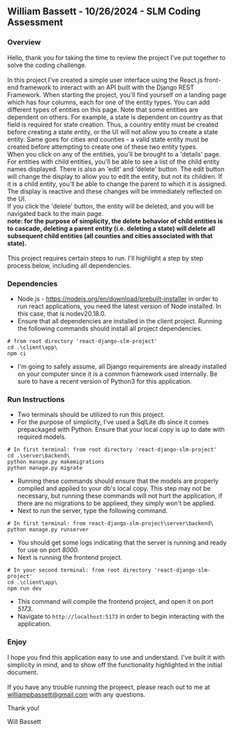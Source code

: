 ## William Bassett - 10/26/2024 - SLM Coding Assessment

### Overview
Hello, thank you for taking the time to review the project I've put together to solve the coding challenge. 
<br><br> In this project I've created a simple user interface using the React.js front-end framework to interact with an API built with the Django REST Framework. When starting the project, you'll find yourself on a landing page which has four columns, each for one of the entity types. You can add different types of entities on this page. Note that some entities are dependent on others. For example, a state is dependent on country as that field is required for state creation. Thus, a country entity must be created before creating a state entity, or the UI will not allow you to create a state entity. Same goes for cities and counties - a valid state entity must be created before attempting to create one of these two entity types. 
<br>When you click on any of the entities, you'll be brought to a 'details' page. For entities with child entities, you'll be able to see a list of the child entity names displayed. There is also an 'edit' and 'delete' button. The edit button will change the display to allow you to edit the entity, but not its children. If it is a child entity, you'll be able to change the parent to which it is assigned. The display is reactive and these changes will be immediately reflected on the UI. 
<br>If you click the 'delete' button, the entity will be deleted, and you will be navigated back to the main page. <br>**note: for the purpose of simplicity, the delete behavior of child entities is to cascade, deleting a parent entity (i.e. deleting a state) will delete all subsequent child entities (all counties and cities associated with that state).**
<br><br>This project requires certain steps to run. I'll highlight a step by step process below, including all dependencies.


### Dependencies
- Node.js - https://nodejs.org/en/download/prebuilt-installer in order to run react applications, you need the latest version of Node installed. In this case, that is nodev20.18.0.
- Ensure that all dependencies are installed in the client project. Running the following commands should install all project dependencies.
```
# from root directory 'react-django-slm-project'
cd .\client\app\
npm ci
```
- I'm going to safely assume, all Django requirements are already installed on your computer since it is a common framework used internally. Be sure to have a recent version of Python3 for this application.

### Run Instructions
- Two terminals should be utilized to run this project.
- For the purpose of simplicity, I've used a SqlLite db since it comes prepackaged with Python. Ensure that your local copy is up to date with required models.
```
# In first terminal: from root directory 'react-django-slm-project'
cd .\server\backend\
python manage.py makemigrations
python manage.py migrate
```
- Running these commands should ensure that the models are properly compiled and applied to your db's local copy. This step may not be necessary, but running these commands will not hurt the application, if there are no migrations to be applieed, they simply won't be applied.
- Next to run the server, type the following command.
```
# In first terminal: from react-django-slm-project\server\backend\
python manage.py runserver
```
- You should get some logs indicating that the server is running and ready for use on port _8000_.
- Next is running the frontend project.
```
# In your second terminal: from root directory 'react-django-slm-project'
cd .\client\app\
npm run dev
```
- This command will compile the frontend project, and open it on port _5173_.
- Navigate to `http://localhost:5173` in order to begin interacting with the application.

### Enjoy
I hope you find this application easy to use and understand. I've built it with simplicity in mind, and to show off the functionality highlighted in the initial document.
<br><br>
If you have any trouble running the projeect, please reach out to me at williampbassett@gmail.com with any questions.

Thank you!

Will Bassett